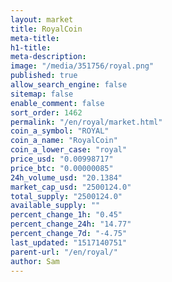 ```yaml
---
layout: market
title: RoyalCoin
meta-title: 
h1-title: 
meta-description: 
image: "/media/351756/royal.png"
published: true
allow_search_engine: false
sitemap: false
enable_comment: false
sort_order: 1462
permalink: "/en/royal/market.html"
coin_a_symbol: "ROYAL"
coin_a_name: "RoyalCoin"
coin_a_lower_case: "royal"
price_usd: "0.00998717"
price_btc: "0.00000085"
24h_volume_usd: "20.1384"
market_cap_usd: "2500124.0"
total_supply: "2500124.0"
available_supply: ""
percent_change_1h: "0.45"
percent_change_24h: "14.77"
percent_change_7d: "-4.75"
last_updated: "1517140751"
parent-url: "/en/royal/"
author: Sam
---
```


